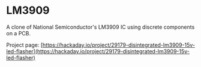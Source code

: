 # LM3909
A clone of National Semiconductor's LM3909 IC using discrete components on a PCB.

Project page: [https://hackaday.io/project/29179-disintegrated-lm3909-15v-led-flasher](https://hackaday.io/project/29179-disintegrated-lm3909-15v-led-flasher)
